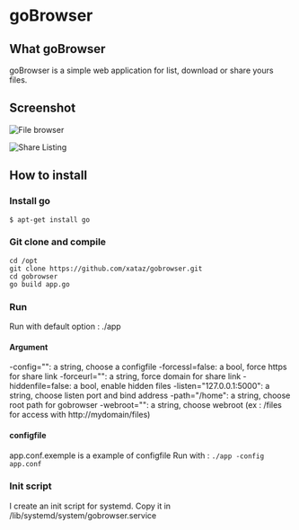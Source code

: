 # goBrowser

## What goBrowser
goBrowser is a simple web application for list, download or share yours files.

## Screenshot
![File browser](http://image.noelshack.com/fichiers/2016/01/1452285607-gobrowser-filebrowser.png "File browser")

![Share Listing](http://image.noelshack.com/fichiers/2016/01/1452285613-gobrowser-listshare.png "Share Listing")


## How to install
### Install go
```
$ apt-get install go
```

### Git clone and compile
```
cd /opt
git clone https://github.com/xataz/gobrowser.git
cd gobrowser
go build app.go
```

### Run
Run with default option :
./app

#### Argument
  -config="": a string, choose a configfile
  -forcessl=false: a bool, force https for share link
  -forceurl="": a string, force domain for share link
  -hiddenfile=false: a bool, enable hidden files
  -listen="127.0.0.1:5000": a string, choose listen port and bind address
  -path="/home": a string, choose root path for gobrowser
  -webroot="": a string, choose webroot (ex : /files for access with http://mydomain/files)


#### configfile
app.conf.exemple is a example of configfile
Run with :
`./app -config app.conf`

### Init script
I create an init script for systemd.
Copy it in /lib/systemd/system/gobrowser.service